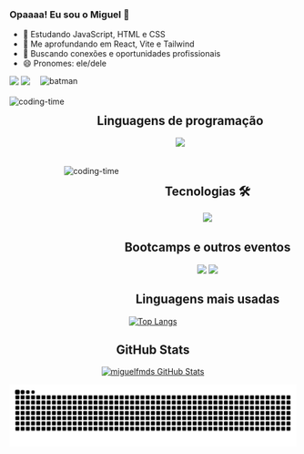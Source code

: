 ### Opaaaa! Eu sou o Miguel 👋

- 🌱 Estudando JavaScript, HTML e CSS
- 📖 Me aprofundando em React, Vite e Tailwind
- 👯 Buscando conexões e oportunidades profissionais
- 😄 Pronomes: ele/dele

<div> 
  <a href = "mailto:dev.miguelfmds@gmail.com"><img src="https://img.shields.io/badge/-Gmail-%23333?style=for-the-badge&logo=gmail&logoColor=white" target="_blank"></a>
  <a href="https://www.linkedin.com/in/miguel-francisco-a069252aa/" target="_blank"><img src="https://img.shields.io/badge/-LinkedIn-%230077B5?style=for-the-badge&logo=linkedin&logoColor=white" target="_blank"></a> 
  <img align="right" alt="batman" src ="https://media.giphy.com/media/oMLJaPmbUnoC4/giphy.gif" width="450">
  
</div>
<div  align="center"> 
  <div style="display: inline_block"><br>
    <img align="left" height="250" alt="coding-time" src="code.gif">
    <h2 align="center">Linguagens de programação</h2>
    <div>
      <p align="center">
        <a href="https://skillicons.dev">
          <img src="https://skillicons.dev/icons?i=javascript,html,css,typescript" />
        </a>
      </p>
    </div>
  </div>

<div  align="center"> 
  <div style="display: inline_block"><br>
    <img align="left" height="250" alt="coding-time" src="code.gif">
    <h2 align="center">Tecnologias 🛠</h2>
    <div>
      <p align="center">
        <a href="https://skillicons.dev">
          <img src="https://skillicons.dev/icons?i=github,vscode,figma,azure,react,tailwind,vite,git,vercel" />
        </a>
      </p>
    </div>  
   </div>
  </div>

   ## Bootcamps e outros eventos
   [<img src="https://hermes.dio.me/tracks/4d998d5c-36c1-497b-8da0-8db465c820eb.png" height="70"></a>](https://web.dio.me/track/microsoft-azure-ai-fundamentals?page=1&search=&tab=path)
   [<img src="https://app.rocketseat.com.br/_next/image?url=https%3A%2F%2Fmedia.graphassets.com%2FVQUrcxmRwudk9HRfqaOB&w=128&q=75" height="25"></a>](https://www.rocketseat.com.br/eventos/nlw)

   ## Linguagens mais usadas
   
   [![Top Langs](https://github-readme-stats.vercel.app/api/top-langs/?username=miguelfmds&layout=donut-vertical)](https://github.com/miguelfmds/github-readme-stats)

   ## GitHub Stats
   [![miguelfmds GitHub Stats](https://github-readme-stats.vercel.app/api?username=miguelfmds&show_icons=true&theme=tokyonight)](https://github.com/miguelfmds/github-readme-stats)

  <picture>
  <source media="(prefers-color-scheme: dark)" srcset="https://raw.githubusercontent.com/miguelfmds/miguelfmds/output/github-contribution-grid-snake-dark.svg">
  <source media="(prefers-color-scheme: light)" srcset="https://raw.githubusercontent.com/miguelfmds/miguelfmds/output/github-contribution-grid-snake.svg">
  <img alt="github contribution grid snake animation" src="https://raw.githubusercontent.com/miguelfmds/miguelfmds/output/github-contribution-grid-snake.svg">
  </picture>
